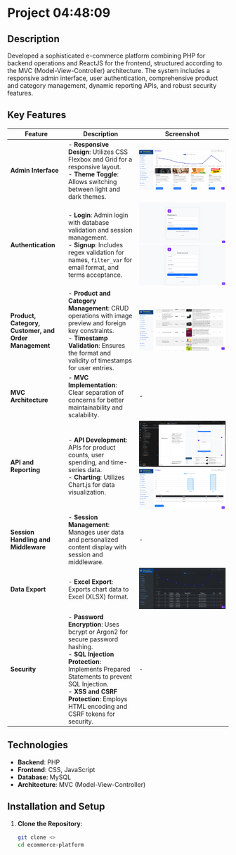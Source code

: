 # Project 04:48:09

## Description
Developed a sophisticated e-commerce platform combining PHP for backend operations and ReactJS for the frontend, structured according to the MVC (Model-View-Controller) architecture. The system includes a responsive admin interface, user authentication, comprehensive product and category management, dynamic reporting APIs, and robust security features.

## Key Features

| Feature | Description | Screenshot |
| ------- | ----------- | ---------- |
| **Admin Interface** | - **Responsive Design**: Utilizes CSS Flexbox and Grid for a responsive layout.<br>- **Theme Toggle**: Allows switching between light and dark themes. | ![Admin Interface](/public/assets/previews/admin/dashboard.png) |
| **Authentication** | - **Login**: Admin login with database validation and session management.<br>- **Signup**: Includes regex validation for names, `filter_var` for email format, and terms acceptance. | ![Login Page](/public/assets/previews/admin/login.png) ![Signup Page](/public/assets/previews/admin/signup.png) |
| **Product, Category, Customer, and Order Management** | - **Product and Category Management**: CRUD operations with image preview and foreign key constraints.<br>- **Timestamp Validation**: Ensures the format and validity of timestamps for user entries. | ![Product Management](/public/assets/previews/admin/products.png) |
| **MVC Architecture** | - **MVC Implementation**: Clear separation of concerns for better maintainability and scalability. | - |
| **API and Reporting** | - **API Development**: APIs for product counts, user spending, and time-series data.<br>- **Charting**: Utilizes Chart.js for data visualization. | ![API Documentation](/public/assets/previews/admin/tree.png) ![Charts](/public/assets/previews/admin/category.png) |
| **Session Handling and Middleware** | - **Session Management**: Manages user data and personalized content display with session and middleware. | - |
| **Data Export** | - **Excel Export**: Exports chart data to Excel (XLSX) format. | ![Excel Export](/public/assets/previews/admin/toggle_theme.png) |
| **Security** | - **Password Encryption**: Uses bcrypt or Argon2 for secure password hashing.<br>- **SQL Injection Protection**: Implements Prepared Statements to prevent SQL Injection.<br>- **XSS and CSRF Protection**: Employs HTML encoding and CSRF tokens for security. | - |

## Technologies
- **Backend**: PHP
- **Frontend**: CSS, JavaScript
- **Database**: MySQL
- **Architecture**: MVC (Model-View-Controller)

## Installation and Setup
1. **Clone the Repository**:
   ```bash
   git clone <>
   cd ecommerce-platform
